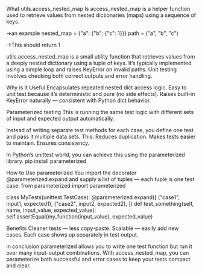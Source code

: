 What utils.access_nested_map Is
access_nested_map is a helper function used to retrieve values from nested dictionaries (maps) using a sequence of keys.

->an example
nested_map = {"a": {"b": {"c": 1}}}
path = ("a", "b", "c")

->This should return 1

utils.access_nested_map is a small utility function that retrieves values from a deeply nested dictionary using a tuple of keys. It’s typically implemented using a simple loop and raises KeyError on invalid paths. Unit testing involves checking both correct outputs and error handling.

Why is it Useful
Encapsulates repeated nested dict access logic.
Easy to unit test because it’s deterministic and pure (no side effects).
Raises built-in KeyError naturally — consistent with Python dict behavior.

Parameterized testing
This is running the same test logic with different sets of input and expected output automatically.

Instead of writing separate test methods for each case, you define one test and pass it multiple data sets. This:
Reduces duplication.
Makes tests easier to maintain.
Ensures consistency.

In Python’s unittest world, you can achieve this using the parameterized library.
pip install parameterized

How to Use parameterized
You import the decorator @parameterized.expand and supply a list of tuples — each tuple is one test case.
from parameterized import parameterized

class MyTests(unittest.TestCase):
    @parameterized.expand([
        ("case1", input1, expected1),
        ("case2", input2, expected2),
    ])
    def test_something(self, name, input_value, expected_value):
        self.assertEqual(my_function(input_value), expected_value)

Benefits
Cleaner tests — less copy-paste.
Scalable — easily add new cases.
Each case shows up separately in test output.

in conclusion
parameterized allows you to write one test function but run it over many input-output combinations.
With access_nested_map, you can parameterize both successful and error cases to keep your tests compact and clear.
